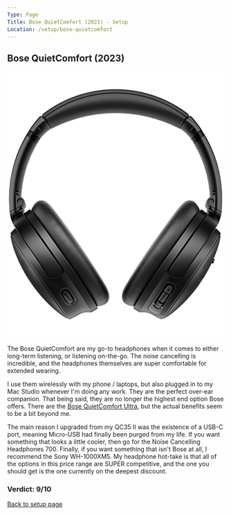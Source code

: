 ```yaml
---
Type: Page
Title: Bose QuietComfort (2023) - Setup
Location: /setup/bose-quietcomfort
---
```


## Bose QuietComfort (2023)

<div class="img-container-wide"> <img class="setup-image" alt="A picture of the Bose QuietComfort (2023)" src="https://raw.githubusercontent.com/george-probably/probably.blog/main/Images/setup/bose-quietcomfort.webp"> </div>

The Bose QuietComfort are my go-to headphones when it comes to either long-term listening, or listening on-the-go. The noise cancelling is incredible, and the headphones themselves are super comfortable for extended wearing.

I use them wirelessly with my phone / laptops, but also plugged in to my Mac Studio whenever I'm doing any work. They are the perfect over-ear companion. That being said, they are no longer the highest end option Bose offers. There are the [Bose QuietComfort Ultra](https://www.bose.co.uk/en_gb/products/headphones/noise_cancelling_headphones/bose-quietcomfort-headphones-ultra.html), but the actual benefits seem to be a bit beyond me.

The main reason I upgraded from my QC35 II was the existence of a USB-C port, meaning Micro-USB had finally been purged from my life. If you want something that looks a little cooler, then go for the Noise Cancelling Headphones 700. Finally, if you want something that isn't Bose at all, I recommend the Sony WH-1000XM5. My headphone hot-take is that all of the options in this price range are SUPER competitive, and the one you should get is the one currently on the deepest discount.

### Verdict: 9/10

[Back to setup page](/setup)